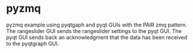 # pyzmq
pyzmq example using pyqtgaph and pyqt GUIs with the PAIR zmq pattern. The rangeslider GUI sends the rangeslider settings to the pyqt GUI. The pyqt GUI sends back an acknowledgment that the data has been received to the pyqtgraph GUI.
